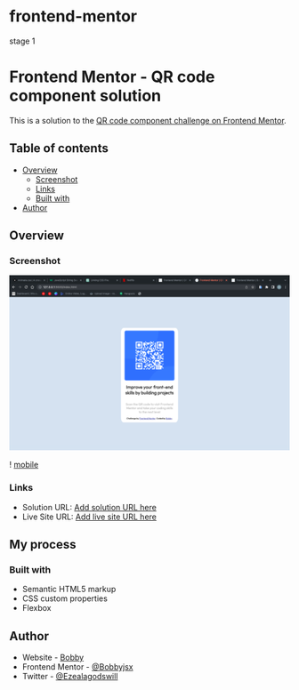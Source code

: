 # frontend-mentor
stage 1
# Frontend Mentor - QR code component solution

This is a solution to the [QR code component challenge on Frontend Mentor](https://www.frontendmentor.io/challenges/qr-code-component-iux_sIO_H). 

## Table of contents

- [Overview](#overview)
  - [Screenshot](#screenshot)
  - [Links](#links)
  - [Built with](#built-with)
- [Author](#author)

## Overview

### Screenshot

![desktop](images/desktop.png)

! [mobile](images/mobile.png)

### Links

- Solution URL: [Add solution URL here](https://your-solution-url.com)
- Live Site URL: [Add live site URL here](https://your-live-site-url.com)

## My process

### Built with

- Semantic HTML5 markup
- CSS custom properties
- Flexbox


## Author

- Website - [Bobby](https://bobby-portfolio.vercel.app/)
- Frontend Mentor - [@Bobbyjsx](https://www.frontendmentor.io/profile/bobbyjsx)
- Twitter - [@Ezealagodswill](https://www.twitter.com/ezealagodswill)

